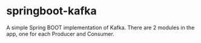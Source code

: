 # springboot-kafka

A simple Spring BOOT implementation of Kafka.
There are 2 modules in the app, one for each Producer and Consumer.
